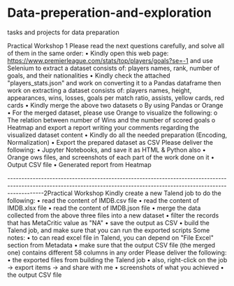 # Data-preperation-and-exploration
tasks and projects for data preparation 

Practical Workshop 1
Please read the next questions carefully, and solve all of them in the same order:
• Kindly open this web page: https://www.premierleague.com/stats/top/players/goals?se=-1 and use Selenium to extract a dataset consists of: players names, rank, number of goals, and their nationalities
• Kindly check the attached "players_stats.json" and work on converting it to a Pandas dataframe then work on extracting a dataset consists of: players names, height, appearances, wins, losses, goals per match ratio, assists, yellow cards, red cards
• Kindly merge the above two datasets
o By using Pandas or Orange
• For the merged dataset, please use Orange to visualize the following:
o The relation between number of Wins and the number of scored goals
o Heatmap and export a report writing your comments regarding the visualized dataset content
• Kindly do all the needed preparation (Encoding, Normalization)
• Export the prepared dataset as CSV
Please deliver the following:
• Jupyter Notebooks, and save it as HTML & Python also
• Orange ows files, and screenshots of each part of the work done on it
• Output CSV file
• Generated report from Heatmap

-------------------------------------------------------------------------------------------------------------------------------------------------------------------------2Practical Workshop
Kindly create a new Talend job to do the following:
• read the content of IMDB.csv file
• read the content of IMDB.xlsx file
• read the content of IMDB.json file
• merge the data collected from the above three files into a new dataset
• filter the records that has MetaCritic value as "NA"
• save the output as CSV
• build the Talend job, and make sure that you can run the exported scripts
Some notes:
• to can read excel file in Talend, you can depend on "File Excel" section from Metadata
• make sure that the output CSV file (the merged one) contains different 58 columns in any order
Please deliver the following:
• the exported files from building the Talend job
• also, right-click on the job → export items → and share with me
• screenshots of what you achieved
• the output CSV file
